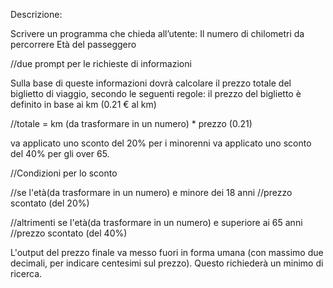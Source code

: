 Descrizione:

Scrivere un programma che chieda all’utente:
Il numero di chilometri da percorrere
Età del passeggero

//due prompt per le richieste di informazioni

Sulla base di queste informazioni dovrà calcolare il prezzo totale del biglietto di viaggio, secondo le seguenti regole:
il prezzo del biglietto è definito in base ai km (0.21 € al km)

//totale = km (da trasformare in un numero) \* prezzo (0.21)

va applicato uno sconto del 20% per i minorenni
va applicato uno sconto del 40% per gli over 65.

//Condizioni per lo sconto

//se l'età(da trasformare in un numero) e minore dei 18 anni
//prezzo scontato (del 20%)

//altrimenti se l'età(da trasformare in un numero) e superiore ai 65 anni
//prezzo scontato (del 40%)

L'output del prezzo finale va messo fuori in forma umana (con massimo due decimali, per indicare centesimi sul prezzo).
Questo richiederà un minimo di ricerca.
